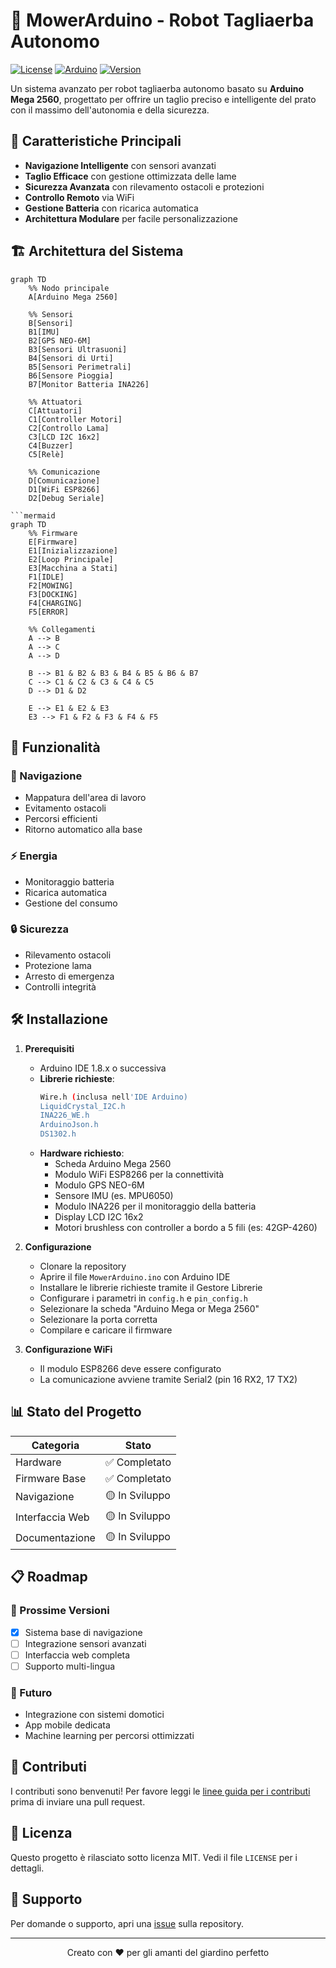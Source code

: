 # 🤖 MowerArduino - Robot Tagliaerba Autonomo

[![License](https://img.shields.io/badge/License-MIT-blue.svg)](https://opensource.org/licenses/MIT)
[![Arduino](https://img.shields.io/badge/Arduino%20Mega%202560-Compatible-00979D?logo=arduino)](https://store.arduino.cc/products/arduino-mega-2560-rev3)
[![Version](https://img.shields.io/badge/Version-0.0.1-blue)](https://github.com/evlas/MowerArduino)

Un sistema avanzato per robot tagliaerba autonomo basato su **Arduino Mega 2560**, progettato per offrire un taglio preciso e intelligente del prato con il massimo dell'autonomia e della sicurezza.

## 🌟 Caratteristiche Principali

- **Navigazione Intelligente** con sensori avanzati
- **Taglio Efficace** con gestione ottimizzata delle lame
- **Sicurezza Avanzata** con rilevamento ostacoli e protezioni
- **Controllo Remoto** via WiFi
- **Gestione Batteria** con ricarica automatica
- **Architettura Modulare** per facile personalizzazione

## 🏗 Architettura del Sistema

```mermaid
graph TD
    %% Nodo principale
    A[Arduino Mega 2560]
    
    %% Sensori
    B[Sensori]
    B1[IMU]
    B2[GPS NEO-6M]
    B3[Sensori Ultrasuoni]
    B4[Sensori di Urti]
    B5[Sensori Perimetrali]
    B6[Sensore Pioggia]
    B7[Monitor Batteria INA226]
    
    %% Attuatori
    C[Attuatori]
    C1[Controller Motori]
    C2[Controllo Lama]
    C3[LCD I2C 16x2]
    C4[Buzzer]
    C5[Relè]
    
    %% Comunicazione
    D[Comunicazione]
    D1[WiFi ESP8266]
    D2[Debug Seriale]

```mermaid
graph TD
    %% Firmware
    E[Firmware]
    E1[Inizializzazione]
    E2[Loop Principale]
    E3[Macchina a Stati]
    F1[IDLE]
    F2[MOWING]
    F3[DOCKING]
    F4[CHARGING]
    F5[ERROR]
    
    %% Collegamenti
    A --> B
    A --> C
    A --> D
    
    B --> B1 & B2 & B3 & B4 & B5 & B6 & B7
    C --> C1 & C2 & C3 & C4 & C5
    D --> D1 & D2
    
    E --> E1 & E2 & E3
    E3 --> F1 & F2 & F3 & F4 & F5
```

## 🚀 Funzionalità

### 🧭 Navigazione
- Mappatura dell'area di lavoro
- Evitamento ostacoli
- Percorsi efficienti
- Ritorno automatico alla base

### ⚡ Energia
- Monitoraggio batteria
- Ricarica automatica
- Gestione del consumo

### 🔒 Sicurezza
- Rilevamento ostacoli
- Protezione lama
- Arresto di emergenza
- Controlli integrità

## 🛠 Installazione

1. **Prerequisiti**
   - Arduino IDE 1.8.x o successiva
   - **Librerie richieste**:
     ```bash
     Wire.h (inclusa nell'IDE Arduino)
     LiquidCrystal_I2C.h
     INA226_WE.h
     ArduinoJson.h
     DS1302.h
     ```
   - **Hardware richiesto**:
     - Scheda Arduino Mega 2560
     - Modulo WiFi ESP8266 per la connettività
     - Modulo GPS NEO-6M
     - Sensore IMU (es. MPU6050)
     - Modulo INA226 per il monitoraggio della batteria
     - Display LCD I2C 16x2
     - Motori brushless con controller a bordo a 5 fili (es: 42GP-4260)

2. **Configurazione**
   - Clonare la repository
   - Aprire il file `MowerArduino.ino` con Arduino IDE
   - Installare le librerie richieste tramite il Gestore Librerie
   - Configurare i parametri in `config.h` e `pin_config.h`
   - Selezionare la scheda "Arduino Mega or Mega 2560"
   - Selezionare la porta corretta
   - Compilare e caricare il firmware

3. **Configurazione WiFi**
   - Il modulo ESP8266 deve essere configurato
   - La comunicazione avviene tramite Serial2 (pin 16 RX2, 17 TX2)

## 📊 Stato del Progetto

| Categoria | Stato |
|-----------|-------|
| Hardware | ✅ Completato |
| Firmware Base | ✅ Completato |
| Navigazione | 🟡 In Sviluppo |
| Interfaccia Web | 🟡 In Sviluppo |
| Documentazione | 🟡 In Sviluppo |

## 📋 Roadmap

### 🎯 Prossime Versioni
- [x] Sistema base di navigazione
- [ ] Integrazione sensori avanzati
- [ ] Interfaccia web completa
- [ ] Supporto multi-lingua

### 🔮 Futuro
- Integrazione con sistemi domotici
- App mobile dedicata
- Machine learning per percorsi ottimizzati

## 🤝 Contributi

I contributi sono benvenuti! Per favore leggi le [linee guida per i contributi](CONTRIBUTING.md) prima di inviare una pull request.

## 📄 Licenza

Questo progetto è rilasciato sotto licenza MIT. Vedi il file `LICENSE` per i dettagli.

## 🙋 Supporto

Per domande o supporto, apri una [issue](https://github.com/tu-utente/MowerArduino/issues) sulla repository.

---

<div align="center">
  Creato con ❤️ per gli amanti del giardino perfetto
</div>
